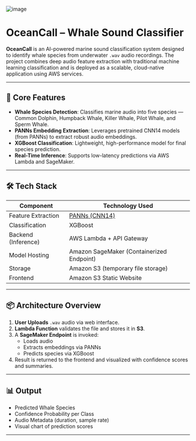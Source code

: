 ![image](https://github.com/user-attachments/assets/ec4f77cd-4561-4cc6-af78-07b14b4b8e38)


# OceanCall – Whale Sound Classifier

**OceanCall** is an AI-powered marine sound classification system designed to identify whale species from underwater `.wav` audio recordings. The project combines deep audio feature extraction with traditional machine learning classification and is deployed as a scalable, cloud-native application using AWS services.

---

## 🧠 Core Features

- **Whale Species Detection**: Classifies marine audio into five species — Common Dolphin, Humpback Whale, Killer Whale, Pilot Whale, and Sperm Whale.
- **PANNs Embedding Extraction**: Leverages pretrained CNN14 models (from PANNs) to extract robust audio embeddings.
- **XGBoost Classification**: Lightweight, high-performance model for final species prediction.
- **Real-Time Inference**: Supports low-latency predictions via AWS Lambda and SageMaker.

---

## 🛠️ Tech Stack

| Component         | Technology Used                          |
|------------------|-------------------------------------------|
| Feature Extraction | [PANNs (CNN14)](https://github.com/qiuqiangkong/panns-inference) |
| Classification     | XGBoost                                  |
| Backend (Inference) | AWS Lambda + API Gateway                |
| Model Hosting     | Amazon SageMaker (Containerized Endpoint)|
| Storage           | Amazon S3 (temporary file storage)       |
| Frontend          | Amazon S3 Static Website |

---

## 📦 Architecture Overview

1. **User Uploads** `.wav` audio via web interface.
2. **Lambda Function** validates the file and stores it in **S3**.
3. A **SageMaker Endpoint** is invoked:
   - Loads audio
   - Extracts embeddings via PANNs
   - Predicts species via XGBoost
4. Result is returned to the frontend and visualized with confidence scores and summaries.

---

## 📊 Output

- Predicted Whale Species
- Confidence Probability per Class
- Audio Metadata (duration, sample rate)
- Visual chart of prediction scores

---

